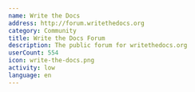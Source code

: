 ```yaml
---
name: Write the Docs
address: http://forum.writethedocs.org
category: Community
title: Write the Docs Forum
description: The public forum for writethedocs.org
userCount: 554
icon: write-the-docs.png
activity: low
language: en
---
```


